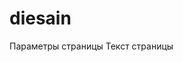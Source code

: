 # diesain
<html>
<head>
Параметры страницы
</head>
<body background=’fff.jpg’ bgproperties=’fixed’>
Текст страницы
</body>
</html>
